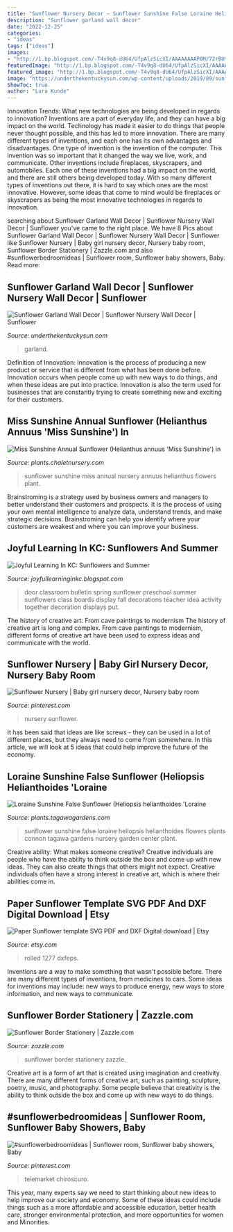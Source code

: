 ```yaml
---
title: "Sunflower Nursery Decor ~ Sunflower Sunshine False Loraine Heliopsis Helianthoides Flowers Plants Connon Tagawa Gardens Nursery Garden Center Plant"
description: "Sunflower garland wall decor"
date: "2022-12-25"
categories:
- "ideas"
tags: ["ideas"]
images:
- "http://1.bp.blogspot.com/-T4v9q8-dU64/UfpAlzSicXI/AAAAAAAAP0M/72rBUt4UhyU/s1600/18D85312-3B9ACA00-1-Ka101112-1.jpg"
featuredImage: "http://1.bp.blogspot.com/-T4v9q8-dU64/UfpAlzSicXI/AAAAAAAAP0M/72rBUt4UhyU/s1600/18D85312-3B9ACA00-1-Ka101112-1.jpg"
featured_image: "http://1.bp.blogspot.com/-T4v9q8-dU64/UfpAlzSicXI/AAAAAAAAP0M/72rBUt4UhyU/s1600/18D85312-3B9ACA00-1-Ka101112-1.jpg"
image: "https://underthekentuckysun.com/wp-content/uploads/2019/09/sunflower_garland_3.jpg"
ShowToc: true
author: "Lura Kunde"
---
```



Innovation Trends: What new technologies are being developed in regards to innovation?
Inventions are a part of everyday life, and they can have a big impact on the world. Technology has made it easier to do things that people never thought possible, and this has led to more innovation. There are many different types of inventions, and each one has its own advantages and disadvantages. One type of invention is the invention of the computer. This invention was so important that it changed the way we live, work, and communicate. Other inventions include fireplaces, skyscrapers, and automobiles. Each one of these inventions had a big impact on the world, and there are still others being developed today. With so many different types of inventions out there, it is hard to say which ones are the most innovative. However, some ideas that come to mind would be fireplaces or skyscrapers as being the most innovative technologies in regards to innovation.

	

		
searching about Sunflower Garland Wall Decor | Sunflower Nursery Wall Decor | Sunflower you've came to the right place. We have 8 Pics about Sunflower Garland Wall Decor | Sunflower Nursery Wall Decor | Sunflower like Sunflower Nursery | Baby girl nursery decor, Nursery baby room, Sunflower Border Stationery | Zazzle.com and also #sunflowerbedroomideas | Sunflower room, Sunflower baby showers, Baby. Read more:
		
    
## Sunflower Garland Wall Decor | Sunflower Nursery Wall Decor | Sunflower

<img loading=lazy src="https://underthekentuckysun.com/wp-content/uploads/2019/09/sunflower_garland_3.jpg" onerror="this.onerror=null;this.src='https://tse1.mm.bing.net/th?id=OIP.rmL8j3Bo8Kj7ekyqy7WW5wHaJ4&amp;pid=15.1';" alt="Sunflower Garland Wall Decor | Sunflower Nursery Wall Decor | Sunflower">

_Source: underthekentuckysun.com_

>garland. 

	

Definition of Innovation:
Innovation is the process of producing a new product or service that is different from what has been done before. Innovation occurs when people come up with new ways to do things, and when these ideas are put into practice. Innovation is also the term used for businesses that are constantly trying to create something new and exciting for their customers.

    
## Miss Sunshine Annual Sunflower (Helianthus Annuus &#039;Miss Sunshine&#039;) In

<img loading=lazy src="http://plants.chaletnursery.com/Content/Images/Photos/F794-10.jpg" onerror="this.onerror=null;this.src='https://tse2.mm.bing.net/th?id=OIP.ioG5o9Neu67gcAN7_ndtVAHaLK&amp;pid=15.1';" alt="Miss Sunshine Annual Sunflower (Helianthus annuus &#039;Miss Sunshine&#039;) in">

_Source: plants.chaletnursery.com_

>sunflower sunshine miss annual nursery annuus helianthus flowers plant. 

	

Brainstroming is a strategy used by business owners and managers to better understand their customers and prospects. It is the process of using your own mental intelligence to analyze data, understand trends, and make strategic decisions. Brainstroming can help you identify where your customers are weakest and where you can improve your business.

    
## Joyful Learning In KC: Sunflowers And Summer

<img loading=lazy src="http://1.bp.blogspot.com/-T4v9q8-dU64/UfpAlzSicXI/AAAAAAAAP0M/72rBUt4UhyU/s1600/18D85312-3B9ACA00-1-Ka101112-1.jpg" onerror="this.onerror=null;this.src='https://tse3.mm.bing.net/th?id=OIP.YfAowgIEeOg0XwHHPF6RTAHaLG&amp;pid=15.1';" alt="Joyful Learning In KC: Sunflowers and Summer">

_Source: joyfullearninginkc.blogspot.com_

>door classroom bulletin spring sunflower preschool summer sunflowers class boards display fall decorations teacher idea activity together decoration displays put. 

	

The history of creative art: From cave paintings to modernism
The history of creative art is long and complex. From cave paintings to modernism, different forms of creative art have been used to express ideas and communicate with the world.

    
## Sunflower Nursery | Baby Girl Nursery Decor, Nursery Baby Room

<img loading=lazy src="https://i.pinimg.com/736x/ff/c0/f9/ffc0f96c4000fdf319005af536acc210.jpg" onerror="this.onerror=null;this.src='https://tse2.mm.bing.net/th?id=OIP.l2pDE9LjbOhlBVHbzMc_hQHaLH&amp;pid=15.1';" alt="Sunflower Nursery | Baby girl nursery decor, Nursery baby room">

_Source: pinterest.com_

>nursery sunflower. 

	

It has been said that ideas are like screws - they can be used in a lot of different places, but they always need to come from somewhere. In this article, we will look at 5 ideas that could help improve the future of the economy.

    
## Loraine Sunshine False Sunflower (Heliopsis Helianthoides &#039;Loraine

<img loading=lazy src="https://plants.tagawagardens.com/Content/Images/Photos/G351-07.jpg" onerror="this.onerror=null;this.src='https://tse2.mm.bing.net/th?id=OIP.VYcveYWPnmAH8OZSWXVBuwHaJ4&amp;pid=15.1';" alt="Loraine Sunshine False Sunflower (Heliopsis helianthoides &#039;Loraine">

_Source: plants.tagawagardens.com_

>sunflower sunshine false loraine heliopsis helianthoides flowers plants connon tagawa gardens nursery garden center plant. 

	

Creative ability: What makes someone creative?
Creative individuals are people who have the ability to think outside the box and come up with new ideas. They can also create things that others might not expect. Creative individuals often have a strong interest in creative art, which is where their abilities come in.

    
## Paper Sunflower Template SVG PDF And DXF Digital Download | Etsy

<img loading=lazy src="https://i.etsystatic.com/15082532/r/il/dcec95/1332797395/il_794xN.1332797395_jm0n.jpg" onerror="this.onerror=null;this.src='https://tse4.mm.bing.net/th?id=OIP.1uROaQpRcgYZT2PCpGREdgHaJ4&amp;pid=15.1';" alt="Paper Sunflower template SVG PDF and DXF Digital download | Etsy">

_Source: etsy.com_

>rolled 1277 dxfeps. 

	

Inventions are a way to make something that wasn't possible before. There are many different types of inventions, from medicines to cars. Some ideas for inventions may include: new ways to produce energy, new ways to store information, and new ways to communicate.

    
## Sunflower Border Stationery | Zazzle.com

<img loading=lazy src="https://rlv.zcache.com/sunflower_border_stationery-ra3a85283f81e44a9ab6db38866d2ffd1_vg6ke_8byvr_630.jpg?view_padding=[285%2C0%2C285%2C0]" onerror="this.onerror=null;this.src='https://tse4.mm.bing.net/th?id=OIP.YYso2ZNCrFGa0zxGWrflvwHaD4&amp;pid=15.1';" alt="Sunflower Border Stationery | Zazzle.com">

_Source: zazzle.com_

>sunflower border stationery zazzle. 

	

Creative art is a form of art that is created using imagination and creativity. There are many different forms of creative art, such as painting, sculpture, poetry, music, and photography. Some people believe that creativity is the ability to think outside the box and come up with new ways to do things.

    
## #sunflowerbedroomideas | Sunflower Room, Sunflower Baby Showers, Baby

<img loading=lazy src="https://i.pinimg.com/736x/1e/67/e2/1e67e2c46b854597a9668c8380be3bdb.jpg" onerror="this.onerror=null;this.src='https://tse1.mm.bing.net/th?id=OIP.EdFU_XS7LqgfcKU2fT-lKQHaJ3&amp;pid=15.1';" alt="#sunflowerbedroomideas | Sunflower room, Sunflower baby showers, Baby">

_Source: pinterest.com_

>telemarket chiroscuro. 

	

This year, many experts say we need to start thinking about new ideas to help improve our society and economy. Some of these ideas could include things such as a more affordable and accessible education, better health care, stronger environmental protection, and more opportunities for women and Minorities.

